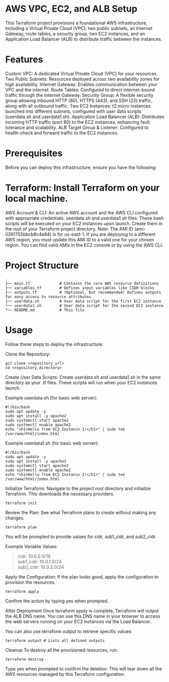 # AWS VPC, EC2, and ALB Setup
This Terraform project provisions a foundational AWS infrastructure, including a Virtual Private Cloud (VPC), two public subnets, an Internet Gateway, route tables, a security group, two EC2 instances, and an Application Load Balancer (ALB) to distribute traffic between the instances.

# Features
Custom VPC: A dedicated Virtual Private Cloud (VPC) for your resources.
Two Public Subnets: Resources deployed across two availability zones for high availability.
Internet Gateway: Enables communication between your VPC and the internet.
Route Tables: Configured to direct internet-bound traffic through the Internet Gateway.
Security Group: A flexible security group allowing inbound HTTP (80), HTTPS (443), and SSH (22) traffic, along with all outbound traffic.
Two EC2 Instances: t2.micro instances launched into different subnets, configured with user data scripts (userdata.sh and userdata1.sh).
Application Load Balancer (ALB): Distributes incoming HTTP traffic (port 80) to the EC2 instances, enhancing fault tolerance and scalability.
ALB Target Group & Listener: Configured to health-check and forward traffic to the EC2 instances.
# Prerequisites
Before you can deploy this infrastructure, ensure you have the following:

# Terraform: Install Terraform on your local machine.
AWS Account & CLI: An active AWS account and the AWS CLI configured with appropriate credentials.
userdata.sh and userdata1.sh files: These bash scripts will be executed on your EC2 instances upon launch. Create them in the root of your Terraform project directory.
Note: The AMI ID (ami-0261755bbcb8c4a84) is for us-east-1. If you are deploying to a different AWS region, you must update this AMI ID to a valid one for your chosen region. You can find valid AMIs in the EC2 console or by using the AWS CLI.
# Project Structure

```
.
├── main.tf             # Contains the core AWS resource definitions
├── variables.tf        # Defines input variables like CIDR blocks
├── outputs.tf          # (Optional, but recommended) Defines outputs for easy access to resource attributes
├── userdata.sh         # User data script for the first EC2 instance
└── userdata1.sh        # User data script for the second EC2 instance
└── README.md           # This file
```

# Usage
Follow these steps to deploy the infrastructure:

Clone the Repository:
```
git clone <repository_url>
cd <repository_directory>
```

Create User Data Scripts:
Create userdata.sh and userdata1.sh in the same directory as your .tf files. These scripts will run when your EC2 instances launch.

Example userdata.sh (for basic web server):

```
#!/bin/bash
sudo apt update -y
sudo apt install -y apache2
sudo systemctl start apache2
sudo systemctl enable apache2
echo "<h1>Hello from EC2 Instance 1!</h1>" | sudo tee /var/www/html/index.html
```
Example userdata1.sh (for basic web server):

```
#!/bin/bash
sudo apt update -y
sudo apt install -y apache2
sudo systemctl start apache2
sudo systemctl enable apache2
echo "<h1>Hello from EC2 Instance 2!</h1>" | sudo tee /var/www/html/index.html
```

Initialize Terraform:
Navigate to the project root directory and initialize Terraform. This downloads the necessary providers.

```
terraform init
```

Review the Plan:
See what Terraform plans to create without making any changes.

`terraform plan`

You will be prompted to provide values for cidr, sub1_cidr, and sub2_cidr.

Example Variable Values:
> cidr: 10.0.0.0/16 \
> sub1_cidr: 10.0.1.0/24 \
> sub2_cidr: 10.0.2.0/24

Apply the Configuration:
If the plan looks good, apply the configuration to provision the resources.

`terraform apply`

Confirm the action by typing yes when prompted.

After Deployment
Once terraform apply is complete, Terraform will output the ALB DNS name. You can use this DNS name in your browser to access the web servers running on your EC2 instances via the Load Balancer.

You can also use terraform output to retrieve specific values:

`terraform output # Lists all defined outputs`

Cleanup
To destroy all the provisioned resources, run:

`terraform destroy`

Type yes when prompted to confirm the deletion. This will tear down all the AWS resources managed by this Terraform configuration.
